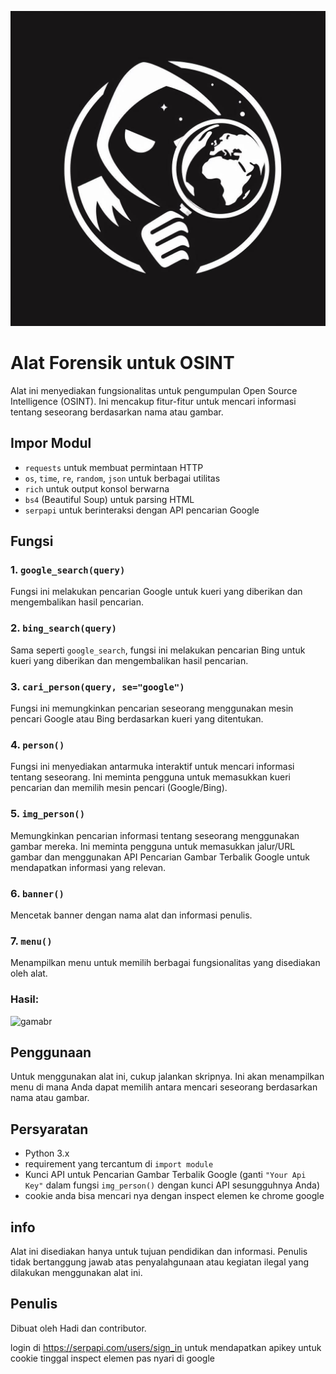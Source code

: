 ![gamabr](OIG1.Y.4fC4r.jpg)

# Alat Forensik untuk OSINT

Alat ini menyediakan fungsionalitas untuk pengumpulan Open Source Intelligence (OSINT). Ini mencakup fitur-fitur untuk mencari informasi tentang seseorang berdasarkan nama atau gambar.

## Impor Modul

- `requests` untuk membuat permintaan HTTP
- `os`, `time`, `re`, `random`, `json` untuk berbagai utilitas
- `rich` untuk output konsol berwarna
- `bs4` (Beautiful Soup) untuk parsing HTML
- `serpapi` untuk berinteraksi dengan API pencarian Google

## Fungsi

### 1. `google_search(query)`

Fungsi ini melakukan pencarian Google untuk kueri yang diberikan dan mengembalikan hasil pencarian.

### 2. `bing_search(query)`

Sama seperti `google_search`, fungsi ini melakukan pencarian Bing untuk kueri yang diberikan dan mengembalikan hasil pencarian.

### 3. `cari_person(query, se="google")`

Fungsi ini memungkinkan pencarian seseorang menggunakan mesin pencari Google atau Bing berdasarkan kueri yang ditentukan.

### 4. `person()`

Fungsi ini menyediakan antarmuka interaktif untuk mencari informasi tentang seseorang. Ini meminta pengguna untuk memasukkan kueri pencarian dan memilih mesin pencari (Google/Bing).

### 5. `img_person()`

Memungkinkan pencarian informasi tentang seseorang menggunakan gambar mereka. Ini meminta pengguna untuk memasukkan jalur/URL gambar dan menggunakan API Pencarian Gambar Terbalik Google untuk mendapatkan informasi yang relevan.

### 6. `banner()`

Mencetak banner dengan nama alat dan informasi penulis.

### 7. `menu()`

Menampilkan menu untuk memilih berbagai fungsionalitas yang disediakan oleh alat.

### Hasil:

![gamabr]()

## Penggunaan

Untuk menggunakan alat ini, cukup jalankan skripnya. Ini akan menampilkan menu di mana Anda dapat memilih antara mencari seseorang berdasarkan nama atau gambar.

## Persyaratan

- Python 3.x
- requirement yang tercantum di `import module`
- Kunci API untuk Pencarian Gambar Terbalik Google (ganti `"Your Api Key"` dalam fungsi `img_person()` dengan kunci API sesungguhnya Anda)
- cookie anda bisa mencari nya dengan inspect elemen ke chrome google 

## info

Alat ini disediakan hanya untuk tujuan pendidikan dan informasi. Penulis tidak bertanggung jawab atas penyalahgunaan atau kegiatan ilegal yang dilakukan menggunakan alat ini.

## Penulis

Dibuat oleh Hadi dan contributor.


login di https://serpapi.com/users/sign_in untuk mendapatkan apikey
untuk cookie tinggal inspect elemen pas nyari di google
